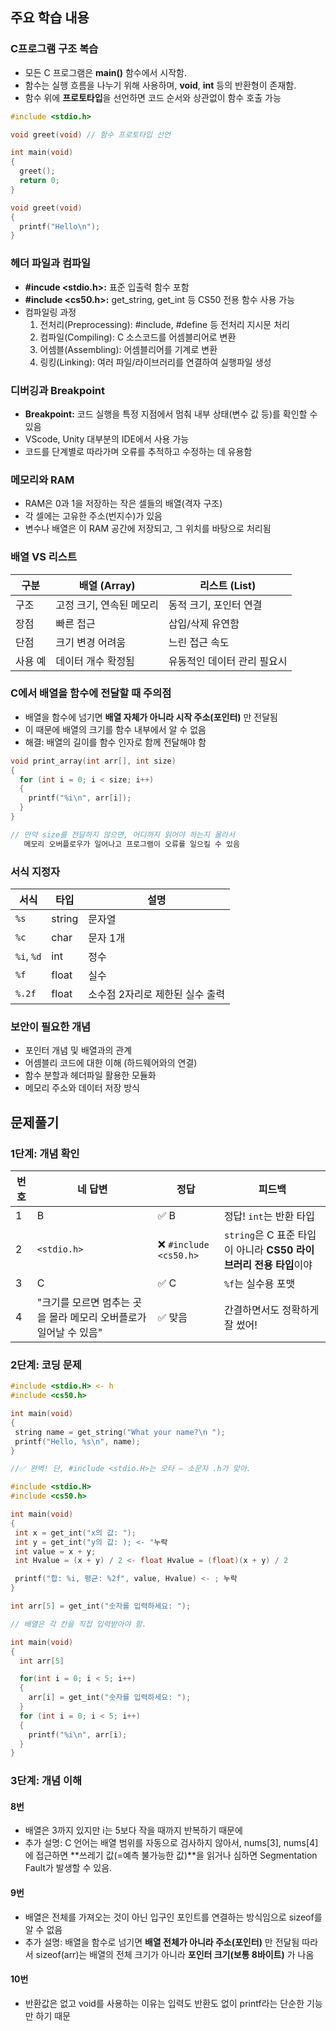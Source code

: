 ## 주요 학습 내용

### C프로그램 구조 복습
- 모든 C 프로그램은 **main()** 함수에서 시작함.
- 함수는 실행 흐름을 나누기 위해 사용하며, **void**, **int** 등의 반환형이 존재함.
- 함수 위에 **프로토타입**을 선언하면 코드 순서와 상관없이 함수 호출 가능

~~~C
#include <stdio.h>

void greet(void) // 함수 프로토타입 선언

int main(void)
{
  greet();
  return 0;
}

void greet(void)
{
  printf("Hello\n");
}
~~~

### 헤더 파일과 컴파일
- **#incude <stdio.h>:** 표준 입출력 함수 포함
- **#include <cs50.h>:** get_string, get_int 등 CS50 전용 함수 사용 가능
- 컴파일링 과정
    1. 전처리(Preprocessing): #include, #define 등 전처리 지시문 처리
    2. 컴파일(Compiling): C 소스코드를 어셈블리어로 변환
    3. 어셈블(Assembling): 어셈블리어를 기계로 변환
    4. 링킹(Linking): 여러 파일/라이브러리를 연결하여 실행파일 생성

### 디버깅과 Breakpoint
- **Breakpoint:** 코드 실행을 특정 지점에서 멈춰 내부 상태(변수 값 등)를 확인할 수 있음
- VScode, Unity 대부분의 IDE에서 사용 가능
- 코드를 단계별로 따라가며 오류를 추적하고 수정하는 데 유용함

### 메모리와 RAM
- RAM은 0과 1을 저장하는 작은 셀들의 배열(격자 구조)
- 각 셀에는 고유한 주소(번지수)가 있음
- 변수나 배열은 이 RAM 공간에 저장되고, 그 위치를 바탕으로 처리됨

### 배열 VS 리스트
| 구분   | 배열 (Array)     | 리스트 (List)      |
| ---- | -------------- | --------------- |
| 구조   | 고정 크기, 연속된 메모리 | 동적 크기, 포인터 연결   |
| 장점   | 빠른 접근          | 삽입/삭제 유연함       |
| 단점   | 크기 변경 어려움      | 느린 접근 속도        |
| 사용 예 | 데이터 개수 확정됨     | 유동적인 데이터 관리 필요시 |

### C에서 배열을 함수에 전달할 때 주의점
- 배열을 함수에 넘기면 **배열 자체가 아니라 시작 주소(포인터)** 만 전달됨
- 이 때문에 배열의 크기를 함수 내부에서 알 수 없음
- 해결: 배열의 길이를 함수 인자로 함께 전달해야 함
~~~C
void print_array(int arr[], int size)
{
  for (int i = 0; i < size; i++)
  {
    printf("%i\n", arr[i]);  
  }
}

// 만약 size를 전달하지 않으면, 어디까지 읽어야 하는지 몰라서
   메모리 오버플로우가 일어나고 프로그램이 오류를 일으킬 수 있음
~~~


### 서식 지정자
| 서식         | 타입     | 설명                 |
| ---------- | ------ | ------------------ |
| `%s`       | string | 문자열                |
| `%c`       | char   | 문자 1개              |
| `%i`, `%d` | int    | 정수                 |
| `%f`       | float  | 실수                 |
| `%.2f`     | float  | 소수점 2자리로 제한된 실수 출력 |


### 보안이 필요한 개념
- 포인터 개념 및 배열과의 관계
- 어셈블리 코드에 대한 이해 (하드웨어와의 연결)
- 함수 분할과 헤더파일 활용한 모듈화
- 메모리 주소와 데이터 저장 방식

## 문제풀기

### 1단계: 개념 확인
| 번호 | 네 답변                                   | 정답                    | 피드백                                           |
| -- | -------------------------------------- | --------------------- | --------------------------------------------- |
| 1  | B                                      | ✅ B                   | 정답! `int`는 반환 타입                              |
| 2  | `<stdio.h>`                            | ❌ `#include <cs50.h>` | `string`은 C 표준 타입이 아니라 **CS50 라이브러리 전용 타입**이야 |
| 3  | C                                      | ✅ C                   | `%f`는 실수용 포맷                                  |
| 4  | "크기를 모르면 멈추는 곳을 몰라 메모리 오버플로가 일어날 수 있음" | ✅ 맞음                  | 간결하면서도 정확하게 잘 썼어!                             |

### 2단계: 코딩 문제
~~~C
#include <stdio.H> <- h
#include <cs50.h>

int main(void)
{
 string name = get_string("What your name?\n ");
 printf("Hello, %s\n", name);
}

//✅ 완벽! 단, #include <stdio.H>는 오타 — 소문자 .h가 맞아.
~~~

~~~C
#include <stdio.H>
#include <cs50.h>

int main(void)
{
 int x = get_int("x의 값: ");
 int y = get_int("y의 값: ); <- "누락
 int value = x + y;
 int Hvalue = (x + y) / 2 <- float Hvalue = (float)(x + y) / 2 

 printf("합: %i, 평균: %2f", value, Hvalue) <- ; 누락
}
~~~

~~~C
int arr[5] = get_int("숫자를 입력하세요: ");

// 배열은 각 칸을 직접 입력받아야 함.

int main(void)
{
  int arr[5]

  for(int i = 0; i < 5; i++)
  {
    arr[i] = get_int("숫자를 입력하세요: ");
  }
  for (int i = 0; i < 5; i++)
  {
    printf("%i\n", arr[i);
  }
}
~~~

### 3단계: 개념 이해
#### 8번
- 배열은 3까지 있지만 i는 5보다 작을 때까지 반복하기 때문에
- 추가 설명: C 언어는 배열 범위를 자동으로 검사하지 않아서,
  nums[3], nums[4]에 접근하면 **쓰레기 값(=예측 불가능한 값)**을 읽거나 심하면 Segmentation Fault가 발생할 수 있음.

#### 9번
- 배열은 전체를 가져오는 것이 아닌 입구인 포인트를 연결하는 방식임으로 sizeof를 알 수 없음
- 추가 설명: 배열을 함수로 넘기면 **배열 전체가 아니라 주소(포인터)** 만 전달됨
  따라서 sizeof(arr)는 배열의 전체 크기가 아니라 **포인터 크기(보통 8바이트)** 가 나옴

#### 10번
- 반환값은 없고 void를 사용하는 이유는 입력도 반환도 없이 printf라는 단순한 기능만 하기 때문
